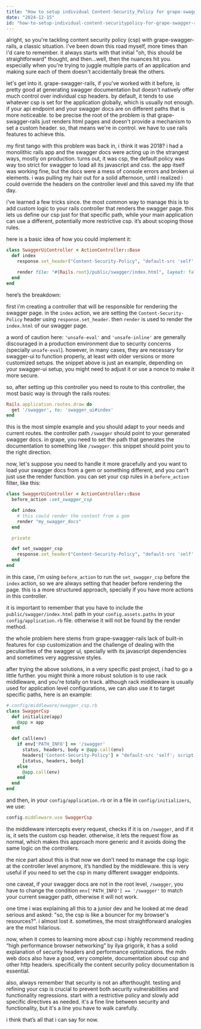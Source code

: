 ```yaml
---
title: "How to setup individual Content-Security_Policy for grape-swagger-rails?"
date: "2024-12-15"
id: "how-to-setup-individual-content-securitypolicy-for-grape-swagger-rails"
---
```


alright, so you're tackling content security policy (csp) with grape-swagger-rails, a classic situation. i've been down this road myself, more times than i'd care to remember. it always starts with that initial "oh, this should be straightforward" thought, and then...well, then the nuances hit you. especially when you're trying to juggle multiple parts of an application and making sure each of them doesn't accidentally break the others.

let's get into it. grape-swagger-rails, if you've worked with it before, is pretty good at generating swagger documentation but doesn't natively offer much control over individual csp headers. by default, it tends to use whatever csp is set for the application globally, which is usually not enough. if your api endpoint and your swagger docs are on different paths that is more noticeable. to be precise the root of the problem is that grape-swagger-rails just renders html pages and doesn't provide a mechanism to set a custom header. so, that means we're in control. we have to use rails features to achieve this.

my first tango with this problem was back in, i think it was 2018? i had a monolithic rails app and the swagger docs were acting up in the strangest ways, mostly on production. turns out, it was csp, the default policy was way too strict for swagger to load all its javascript and css. the app itself was working fine, but the docs were a mess of console errors and broken ui elements. i was pulling my hair out for a solid afternoon, until i realized i could override the headers on the controller level and this saved my life that day.

i've learned a few tricks since. the most common way to manage this is to add custom logic to your rails controller that renders the swagger page. this lets us define our csp just for that specific path, while your main application can use a different, potentially more restrictive csp. it’s about scoping those rules.

here is a basic idea of how you could implement it:

```ruby
class SwaggerUiController < ActionController::Base
  def index
    response.set_header("Content-Security-Policy", "default-src 'self'; script-src 'self' 'unsafe-eval' 'unsafe-inline'; style-src 'self' 'unsafe-inline'; img-src 'self' data:; font-src 'self';")

    render file: "#{Rails.root}/public/swagger/index.html", layout: false
  end
end
```

here’s the breakdown:

first i'm creating a controller that will be responsible for rendering the swagger page. in the `index` action, we are setting the `Content-Security-Policy` header using `response.set_header`. then `render` is used to render the `index.html` of our swagger page.

a word of caution here: `'unsafe-eval'` and `'unsafe-inline'` are generally discouraged in a production environment due to security concerns (specially `unsafe-eval`). however, in many cases, they are necessary for swagger-ui to function properly, at least with older versions or more customized setups. the snippet above is just an example, depending on your swagger-ui setup, you might need to adjust it or use a nonce to make it more secure.

so, after setting up this controller you need to route to this controller, the most basic way is through the rails routes:

```ruby
Rails.application.routes.draw do
  get '/swagger', to: 'swagger_ui#index'
end
```

this is the most simple example and you should adapt to your needs and current routes. the controller path `/swagger` should point to your generated swagger docs. in grape, you need to set the path that generates the documentation to something like `/swagger`. this snippet should point you to the right direction.

now, let's suppose you need to handle it more gracefully and you want to load your swagger docs from a gem or something different, and you can't just use the render function. you can set your csp rules in a `before_action` filter, like this:

```ruby
class SwaggerUiController < ActionController::Base
  before_action :set_swagger_csp

  def index
    # this could render the content from a gem
    render "my_swagger_docs"
  end

  private

  def set_swagger_csp
    response.set_header("Content-Security-Policy", "default-src 'self'; script-src 'self' 'unsafe-eval' 'unsafe-inline'; style-src 'self' 'unsafe-inline'; img-src 'self' data:; font-src 'self';")
  end
end
```

in this case, i'm using `before_action` to run the `set_swagger_csp` before the `index` action, so we are always setting that header before rendering the page. this is a more structured approach, specially if you have more actions in this controller.

it is important to remember that you have to include the `public/swagger/index.html` path in your `config.assets.paths` in your `config/application.rb` file. otherwise it will not be found by the render method.

the whole problem here stems from grape-swagger-rails lack of built-in features for csp customization and the challenge of dealing with the peculiarities of the swagger ui, specially with its javascript dependencies and sometimes very aggressive styles.

after trying the above solutions, in a very specific past project, i had to go a little further. you might think a more robust solution is to use rack middleware, and you're totally on track. although rack middleware is usually used for application level configurations, we can also use it to target specific paths, here is an example:

```ruby
# config/middleware/swagger_csp.rb
class SwaggerCsp
  def initialize(app)
    @app = app
  end

  def call(env)
    if env['PATH_INFO'] == '/swagger'
      status, headers, body = @app.call(env)
      headers['Content-Security-Policy'] = "default-src 'self'; script-src 'self' 'unsafe-eval' 'unsafe-inline'; style-src 'self' 'unsafe-inline'; img-src 'self' data:; font-src 'self';"
      [status, headers, body]
    else
      @app.call(env)
    end
  end
end
```

and then, in your `config/application.rb` or in a file in `config/initializers`, we use:

```ruby
config.middleware.use SwaggerCsp
```

the middleware intercepts every request, checks if it is on `/swagger`, and if it is, it sets the custom csp header. otherwise, it lets the request flow as normal, which makes this approach more generic and it avoids doing the same logic on the controllers.

the nice part about this is that now we don’t need to manage the csp logic at the controller level anymore, it’s handled by the middleware. this is very useful if you need to set the csp in many different swagger endpoints.

one caveat, if your swagger docs are not in the root level, `/swagger`, you have to change the condition `env['PATH_INFO'] == '/swagger'` to match your current swagger path, otherwise it will not work.

one time i was explaining all this to a junior dev and he looked at me dead serious and asked: "so, the csp is like a bouncer for my browser's resources?". i almost lost it. sometimes, the most straightforward analogies are the most hilarious.

now, when it comes to learning more about csp i highly recommend reading “high performance browser networking” by ilya grigorik, it has a solid explanation of security headers and performance optimizations. the mdn web docs also have a good, very complete, documentation about csp and other http headers. specifically the content security policy documentation is essential.

also, always remember that security is not an afterthought. testing and refining your csp is crucial to prevent both security vulnerabilities and functionality regressions. start with a restrictive policy and slowly add specific directives as needed. it's a fine line between security and functionality, but it's a line you have to walk carefully.

i think that’s all that i can say for now.
